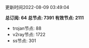 更新时间2022-08-09 03:49:04

**总订阅: 64**
**总节点: 7391**
**有效节点: 2111**
- trojan节点: 88
- v2ray节点: 1722
- ss节点: 301
